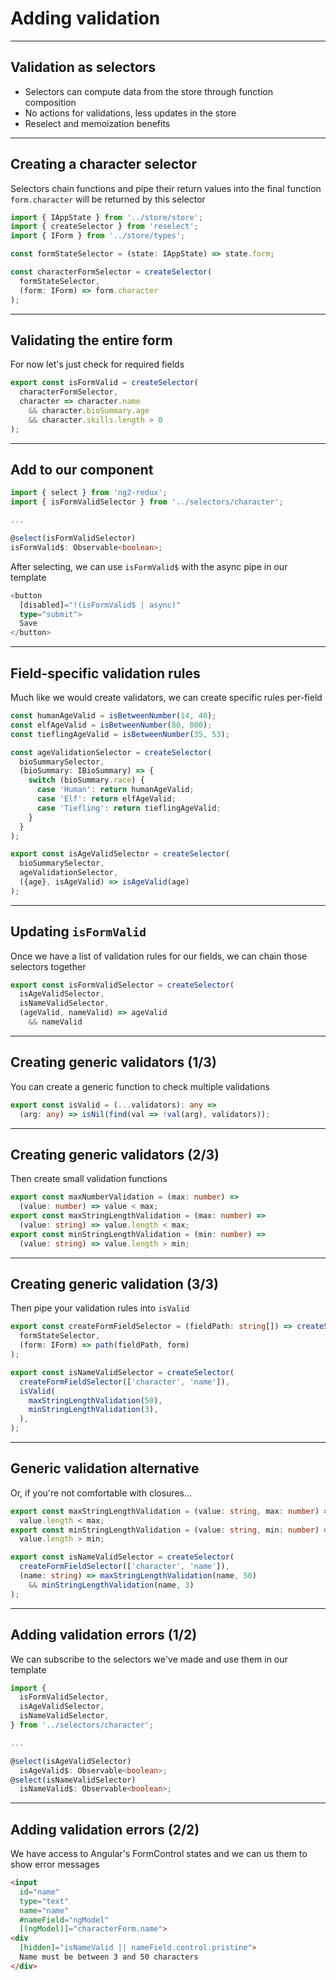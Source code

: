 # Adding validation

---

## Validation as selectors
- Selectors can compute data from the store through function composition
- No actions for validations, less updates in the store
- Reselect and memoization benefits

---

## Creating a character selector
Selectors chain functions and pipe their return values into the final function 
`form.character` will be returned by this selector

```ts
import { IAppState } from '../store/store';
import { createSelector } from 'reselect';
import { IForm } from '../store/types';

const formStateSelector = (state: IAppState) => state.form;

const characterFormSelector = createSelector(
  formStateSelector,
  (form: IForm) => form.character
);
```

---

## Validating the entire form
For now let's just check for required fields

```ts
export const isFormValid = createSelector(
  characterFormSelector,
  character => character.name
    && character.bioSummary.age
    && character.skills.length > 0
);
```

---

## Add to our component

```ts
import { select } from 'ng2-redux';
import { isFormValidSelector } from '../selectors/character';

...

@select(isFormValidSelector)
isFormValid$: Observable<boolean>;
```

After selecting, we can use `isFormValid$` with the async pipe in our template

```ts
<button 
  [disabled]="!(isFormValid$ | async)"
  type="submit">
  Save
</button>
```

---

## Field-specific validation rules
Much like we would create validators, we can create specific rules per-field

```ts
const humanAgeValid = isBetweenNumber(14, 40);
const elfAgeValid = isBetweenNumber(80, 800);
const tieflingAgeValid = isBetweenNumber(35, 53);

const ageValidationSelector = createSelector(
  bioSummarySelector,
  (bioSummary: IBioSummary) => {
    switch (bioSummary.race) {
      case 'Human': return humanAgeValid;
      case 'Elf': return elfAgeValid;
      case 'Tiefling': return tieflingAgeValid;
    }
  }
);

export const isAgeValidSelector = createSelector(
  bioSummarySelector,
  ageValidationSelector,
  ({age}, isAgeValid) => isAgeValid(age)
);
```

---

## Updating `isFormValid`
Once we have a list of validation rules for our fields, we can chain those selectors together

```ts
export const isFormValidSelector = createSelector(
  isAgeValidSelector,
  isNameValidSelector,
  (ageValid, nameValid) => ageValid 
    && nameValid
```

---

## Creating generic validators (1/3)
You can create a generic function to check multiple validations

```ts
export const isValid = (...validators): any =>
  (arg: any) => isNil(find(val => !val(arg), validators));
```

---

## Creating generic validators (2/3)
Then create small validation functions

```ts
export const maxNumberValidation = (max: number) =>
  (value: number) => value < max;
export const maxStringLengthValidation = (max: number) =>
  (value: string) => value.length < max;
export const minStringLengthValidation = (min: number) =>
  (value: string) => value.length > min;
```

---

## Creating generic validation (3/3)
Then pipe your validation rules into `isValid`

```ts
export const createFormFieldSelector = (fieldPath: string[]) => createSelector(
  formStateSelector,
  (form: IForm) => path(fieldPath, form)
);

export const isNameValidSelector = createSelector(
  createFormFieldSelector(['character', 'name']),
  isValid(
    maxStringLengthValidation(50),
    minStringLengthValidation(3),
  ),
);
```

---

## Generic validation alternative
Or, if you're not comfortable with closures...

```ts
export const maxStringLengthValidation = (value: string, max: number) =>
  value.length < max;
export const minStringLengthValidation = (value: string, min: number) =>
  value.length > min;

export const isNameValidSelector = createSelector(
  createFormFieldSelector(['character', 'name']),
  (name: string) => maxStringLengthValidation(name, 50)
    && minStringLengthValidation(name, 3)
);
```

---

## Adding validation errors (1/2)
We can subscribe to the selectors we've made and use them in our template

```ts
import {
  isFormValidSelector,
  isAgeValidSelector,
  isNameValidSelector,
} from '../selectors/character';

...

@select(isAgeValidSelector)
  isAgeValid$: Observable<boolean>;
@select(isNameValidSelector)
  isNameValid$: Observable<boolean>;
```

---

## Adding validation errors (2/2)

We have access to Angular's FormControl states and we can us them to show error messages

```html
<input
  id="name"
  type="text"
  name="name"
  #nameField="ngModel"
  [(ngModel)]="characterForm.name">
<div
  [hidden]="isNameValid || nameField.control.pristine">
  Name must be between 3 and 50 characters
</div>
```
